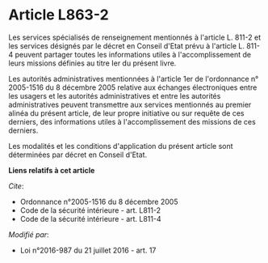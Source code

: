 # Article L863-2

Les services spécialisés de renseignement mentionnés à l'article L. 811-2 et les services désignés par le décret en Conseil
d'Etat prévu à l'article L. 811-4 peuvent partager toutes les informations utiles à l'accomplissement de leurs missions
définies au titre Ier du présent livre. 

Les autorités administratives mentionnées à l'article 1er de l'ordonnance n° 2005-1516 du 8 décembre 2005 relative aux
échanges électroniques entre les usagers et les autorités administratives et entre les autorités administratives peuvent
transmettre aux services mentionnés au premier alinéa du présent article, de leur propre initiative ou sur requête de ces
derniers, des informations utiles à l'accomplissement des missions de ces derniers. 

Les modalités et les conditions d'application du présent article sont déterminées par décret en Conseil d'Etat.

**Liens relatifs à cet article**

_Cite_:

  - Ordonnance n°2005-1516 du 8 décembre 2005
  - Code de la sécurité intérieure - art. L811-2
  - Code de la sécurité intérieure - art. L811-4

_Modifié par_:

  - Loi n°2016-987 du 21 juillet 2016 - art. 17

